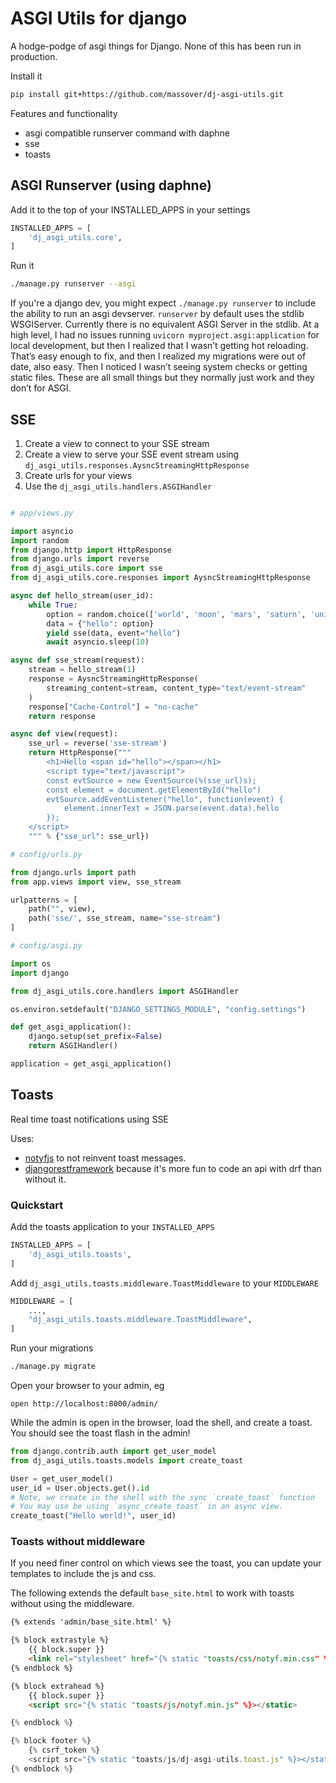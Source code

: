 # ASGI Utils for django

A hodge-podge of asgi things for Django. None of this has been run in production.

Install it

```bash
pip install git+https://github.com/massover/dj-asgi-utils.git
```

Features and functionality

- asgi compatible runserver command with daphne
- sse
- toasts


## ASGI Runserver (using daphne)

Add it to the top of your INSTALLED_APPS in your settings

```python
INSTALLED_APPS = [
    'dj_asgi_utils.core',
]
```

Run it

```bash
./manage.py runserver --asgi
```

If you're a django dev, you might expect `./manage.py runserver` to include the ability to run an asgi devserver. `runserver` by 
default uses the stdlib WSGIServer. Currently there is no equivalent ASGI Server in the stdlib. At a high level, I had no issues 
running `uvicorn myproject.asgi:application` for local development, but then I realized that I wasn’t getting hot reloading. 
That’s easy enough to fix, and then I realized my migrations were out of date, also easy. Then I noticed I wasn’t seeing system checks or getting static files. 
These are all small things but they normally just work and they don’t for ASGI.

## SSE

1. Create a view to connect to your SSE stream
2. Create a view to serve your SSE event stream using `dj_asgi_utils.responses.AysncStreamingHttpResponse`
3. Create urls for your views
4. Use the `dj_asgi_utils.handlers.ASGIHandler`

```python

# app/views.py

import asyncio
import random
from django.http import HttpResponse
from django.urls import reverse
from dj_asgi_utils.core import sse
from dj_asgi_utils.core.responses import AysncStreamingHttpResponse

async def hello_stream(user_id):
    while True:
        option = random.choice(['world', 'moon', 'mars', 'saturn', 'universe'])
        data = {"hello": option}
        yield sse(data, event="hello")
        await asyncio.sleep(10)

async def sse_stream(request):
    stream = hello_stream(1)
    response = AysncStreamingHttpResponse(
        streaming_content=stream, content_type="text/event-stream"
    )
    response["Cache-Control"] = "no-cache"
    return response

async def view(request):
    sse_url = reverse('sse-stream')
    return HttpResponse("""
        <h1>Hello <span id="hello"></span></h1>
        <script type="text/javascript">
        const evtSource = new EventSource(%(sse_url)s);
        const element = document.getElementById("hello")
        evtSource.addEventListener("hello", function(event) {
            element.innerText = JSON.parse(event.data).hello
        });
    </script>
    """ % {"sse_url": sse_url})

# config/urls.py

from django.urls import path
from app.views import view, sse_stream

urlpatterns = [
    path("", view),
    path('sse/', sse_stream, name="sse-stream")
]

# config/asgi.py

import os
import django

from dj_asgi_utils.core.handlers import ASGIHandler

os.environ.setdefault("DJANGO_SETTINGS_MODULE", "config.settings")

def get_asgi_application():
    django.setup(set_prefix=False)
    return ASGIHandler()

application = get_asgi_application()
```

## Toasts

Real time toast notifications using SSE

Uses:

- [notyfjs](https://github.com/caroso1222/notyf) to not reinvent toast messages.
- [djangorestframework](https://www.django-rest-framework.org/) because it's more fun to code an api with drf than without it.

### Quickstart

Add the toasts application to your `INSTALLED_APPS`

```python
INSTALLED_APPS = [
    'dj_asgi_utils.toasts',
]
```

Add `dj_asgi_utils.toasts.middleware.ToastMiddleware` to your `MIDDLEWARE`

```python
MIDDLEWARE = [
    ...,
    "dj_asgi_utils.toasts.middleware.ToastMiddleware",
]
```

Run your migrations

```bash
./manage.py migrate
```

Open your browser to your admin, eg

```
open http://localhost:8000/admin/
```

While the admin is open in the browser, load the shell, and create a toast. You should see the toast flash in the admin!

```python
from django.contrib.auth import get_user_model
from dj_asgi_utils.toasts.models import create_toast

User = get_user_model()
user_id = User.objects.get().id
# Note, we create in the shell with the sync `create_toast` function
# You may use be using `async_create_toast` in an async view.
create_toast("Hello world!", user_id)
```

### Toasts without middleware

If you need finer control on which views see the toast, you can update your templates to include the js and css.

The following extends the default `base_site.html` to work with toasts without using the middleware.

```html
{% extends 'admin/base_site.html' %}

{% block extrastyle %}
    {{ block.super }}
    <link rel="stylesheet" href="{% static "toasts/css/notyf.min.css" %}">
{% endblock %}

{% block extrahead %}
    {{ block.super }}
    <script src="{% static "toasts/js/notyf.min.js" %}></static>

{% endblock %}

{% block footer %}
    {% csrf_token %}
    <script src="{% static "toasts/js/dj-asgi-utils.toast.js" %}></static>
{% endblock %}
```
